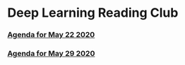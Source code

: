 # Deep Learning Reading Club

### [Agenda for May 22 2020](./Agenda_20200522.md)
### [Agenda for May 29 2020](./Agenda_20200529.md)


